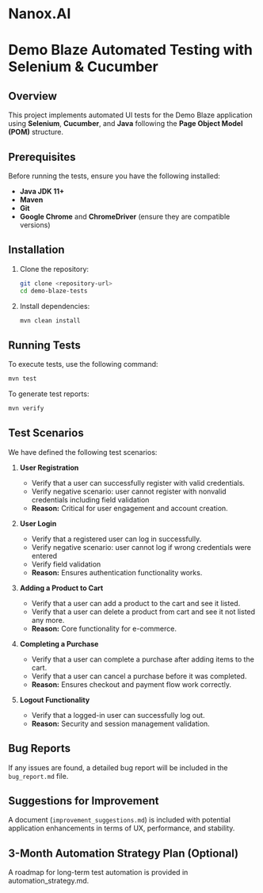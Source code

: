 # Nanox.AI

# Demo Blaze Automated Testing with Selenium & Cucumber

## Overview

This project implements automated UI tests for the Demo Blaze application using **Selenium**, **Cucumber**, and **Java** following the **Page Object Model (POM)** structure.

## Prerequisites

Before running the tests, ensure you have the following installed:

- **Java JDK 11+**
- **Maven**
- **Git**
- **Google Chrome** and **ChromeDriver** (ensure they are compatible versions)

## Installation

1. Clone the repository:
   ```sh
   git clone <repository-url>
   cd demo-blaze-tests
   ```
2. Install dependencies:
   ```sh
   mvn clean install
   ```

## Running Tests

To execute tests, use the following command:

```sh
mvn test
```

To generate test reports:

```sh
mvn verify
```

## Test Scenarios

We have defined the following test scenarios:

1. **User Registration**

   - Verify that a user can successfully register with valid credentials.
   - Verify negative scenario: user cannot register with nonvalid credentials including field validation
   - **Reason:** Critical for user engagement and account creation.

2. **User Login**

   - Verify that a registered user can log in successfully.
   - Verify negative scenario: user cannot log if wrong credentials were entered
   - Verify field validation
   - **Reason:** Ensures authentication functionality works.

3. **Adding a Product to Cart**

   - Verify that a user can add a product to the cart and see it listed.
   - Verify that a user can delete a product from cart and see it not listed any more.
   - **Reason:** Core functionality for e-commerce.


4. **Completing a Purchase**

   - Verify that a user can complete a purchase after adding items to the cart.
   - Verify that a user can cancel a purchase before it was completed.
   - **Reason:** Ensures checkout and payment flow work correctly.

5. **Logout Functionality**

   - Verify that a logged-in user can successfully log out.
   - **Reason:** Security and session management validation.

## Bug Reports

If any issues are found, a detailed bug report will be included in the `bug_report.md` file.

## Suggestions for Improvement

A document (`improvement_suggestions.md`) is included with potential application enhancements in terms of UX, performance, and stability.

## 3-Month Automation Strategy Plan (Optional)

A roadmap for long-term test automation is provided in automation_strategy.md.
